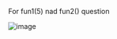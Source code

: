 For fun1(5) nad fun2() question

![image](https://user-images.githubusercontent.com/59584173/112367658-372acb80-8d00-11eb-9f44-570edcdd2d30.png)
